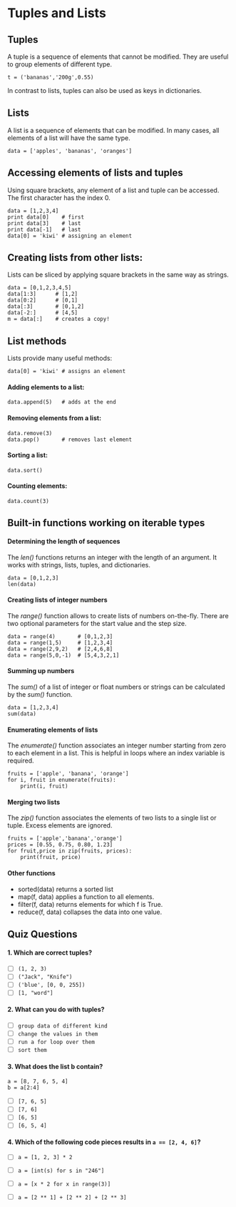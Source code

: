 
# Tuples and Lists

## Tuples

A tuple is a sequence of elements that cannot be modified. They are useful to group elements of different type. 

    t = ('bananas','200g',0.55)

In contrast to lists, tuples can also be used as keys in dictionaries.

## Lists

A list is a sequence of elements that can be modified. In many cases, all elements of a list will have the same type.

    data = ['apples', 'bananas', 'oranges']

## Accessing elements of lists and tuples

Using square brackets, any element of a list and tuple can be accessed. The first character has the index 0.

    data = [1,2,3,4]
    print data[0]    # first
    print data[3]    # last
    print data[-1]   # last
    data[0] = 'kiwi' # assigning an element

## Creating lists from other lists:

Lists can be sliced by applying square brackets in the same way as strings.

    data = [0,1,2,3,4,5]
    data[1:3]      # [1,2]
    data[0:2]      # [0,1]
    data[:3]       # [0,1,2]
    data[-2:]      # [4,5]
    m = data[:]    # creates a copy!

## List methods

Lists provide many useful methods:

    data[0] = 'kiwi' # assigns an element

#### Adding elements to a list:

    data.append(5)   # adds at the end

#### Removing elements from a list:

    data.remove(3)
    data.pop()       # removes last element

#### Sorting a list:

    data.sort()

#### Counting elements:

    data.count(3)


## Built-in functions working on iterable types

#### Determining the length of sequences
The *len()* functions returns an integer with the length of an argument. It works with strings, lists, tuples, and dictionaries.

    data = [0,1,2,3]
    len(data)  

#### Creating lists of integer numbers
The *range()* function allows to create lists of numbers on-the-fly. There are two optional parameters for the start value and the step size.

    data = range(4)       # [0,1,2,3]
    data = range(1,5)     # [1,2,3,4]
    data = range(2,9,2)   # [2,4,6,8]
    data = range(5,0,-1)  # [5,4,3,2,1]

#### Summing up numbers
The *sum()* of a list of integer or float numbers or strings can be calculated by the *sum()* function.

    data = [1,2,3,4]
    sum(data)

#### Enumerating elements of lists
The *enumerate()* function associates an integer number starting from zero to each element in a list. This is helpful in loops where an index variable is required.

    fruits = ['apple', 'banana', 'orange']
    for i, fruit in enumerate(fruits):
        print(i, fruit)

#### Merging two lists

The *zip()* function associates the elements of two lists to a single list or tuple. Excess elements are ignored.

    fruits = ['apple','banana','orange']
    prices = [0.55, 0.75, 0.80, 1.23]
    for fruit,price in zip(fruits, prices):	
        print(fruit, price)

#### Other functions

* sorted(data) returns a sorted list
* map(f, data) applies a function to all elements.
* filter(f, data) returns elements for which f is True.
* reduce(f, data) collapses the data into one value.

## Quiz Questions

#### 1. Which are correct tuples?

- [ ] `(1, 2, 3)`
- [ ] `("Jack", "Knife")`
- [ ] `('blue', [0, 0, 255])`
- [ ] `[1, "word"]`

#### 2. What can you do with tuples?

- [ ] `group data of different kind`
- [ ] `change the values in them`
- [ ] `run a for loop over them`
- [ ] `sort them`

#### 3. What does the list b contain?

    a = [8, 7, 6, 5, 4]
    b = a[2:4]

- [ ] `[7, 6, 5]`
- [ ] `[7, 6]`
- [ ] `[6, 5]`
- [ ] `[6, 5, 4]`

#### 4. Which of the following code pieces results in `a == [2, 4, 6]`?

- [ ] `a = [1, 2, 3] * 2`
- [ ] `a = [int(s) for s in "246"]`
- [ ] `a = [x * 2 for x in range(3)]`
- [ ] `a = [2 ** 1] + [2 ** 2] + [2 ** 3]`


